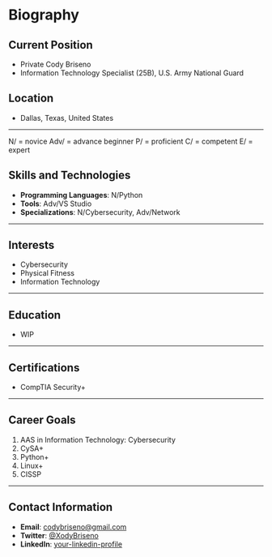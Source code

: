 # Biography

## Current Position
- Private Cody Briseno
- Information Technology Specialist (25B), U.S. Army National Guard

## Location
- Dallas, Texas, United States

---
N/ = novice
Adv/ = advance beginner
P/ = proficient
C/ = competent
E/ = expert

## Skills and Technologies

- **Programming Languages**: N/Python
- **Tools**: Adv/VS Studio
- **Specializations**: N/Cybersecurity, Adv/Network

---

## Interests

- Cybersecurity
- Physical Fitness
- Information Technology
---

## Education

- WIP

---

## Certifications

- CompTIA Security+

---

## Career Goals

1. AAS in Information Technology: Cybersecurity
2. CySA+
3. Python+
4. Linux+
5. CISSP
   
---

## Contact Information

- **Email**: [codybriseno@gmail.com](mailto:codybriseno@gmail.com)
- **Twitter**: [@XodyBriseno](https://twitter.com/XodyBriseno)
- **LinkedIn**: [your-linkedin-profile](https://www.linkedin.com/in/codybriseno)

